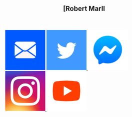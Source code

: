 <!DOCTYPE html>
<html lang='en'>
<head>
	<meta charset='UTF-8' />
	<meta name='viewport' content='width=device-width'>
	<title>Robert Marll</title>
	<link rel='shortcut icon' href='/favicon.ico' type='image/x-icon' />
	<link href="https://fonts.googleapis.com/css2?family=Roboto:wght@300&display=swap" rel="stylesheet">
	<link rel='stylesheet' type='text/css' media='screen' href='./css/index.css' />
	<script type='text/javascript'>
		function zoom(evt) {
			console.log(evt)
			window.location.href = 'https://zoom.us/j/96554409665?pwd=OGo4T1ZIdHpGMVFkdkZ2UXc0ZU05dz09';
		}
		function googlemeet(evt) {
			console.log(evt)
			window.location.href = 'http://meet.google.com/rxj-toeh-bpj';
		}
	</script>
	<script type='text/javascript'>
		<!--
		// Email obfuscator script 2.1 by Tim Williams, University of Arizona
		// Random encryption key feature by Andrew Moulden, Site Engineering Ltd
		// This code is freeware provided these four comment lines remain intact
		// A wizard to generate this code is at http://www.jottings.com/obfuscator/
		{ coded = 'zvjdzu@tGzTT.Yvt'
		coded2 = '+xWQN77Qxaat'
		key = 'fiSWcxvsBFrgy3mMk04RYHb9XazIpQthCleNJAj2VGDLnOuKwTd7o5U1ZqPE86'
		shift=coded.length
		link=''
		link2=''
		for (i=0; i<coded.length; i++) {
		  if (key.indexOf(coded.charAt(i))==-1) {
		    ltr = coded.charAt(i)
		    link += (ltr)
		  }
		  else {     
		    ltr = (key.indexOf(coded.charAt(i))-shift+key.length) % key.length
		    link += (key.charAt(ltr))
		  }
		}
		shift=coded2.length
		link2=''
		for (i=0; i<coded2.length; i++) {
		  if (key.indexOf(coded2.charAt(i))==-1) {
		    ltr = coded2.charAt(i)
		    link2 += (ltr)
		  }
		  else {     
		    ltr = (key.indexOf(coded2.charAt(i))-shift+key.length) % key.length		    
		    link2 += (key.charAt(ltr))
		  }
		}
		}
		function email(evt) {
			console.log(evt)
			window.location.href = 'mailto:'+link;
		}
		function skype(evt) {
			console.log(evt)
			window.location.href = 'skype:'+link+'?chat';
		}
		function sms(evt) {
			window.location.href = 'sms:'+link2;
		}
	</script>
</head>
<body>

<header>
	<h2 id='name'>[Robert Marll</h2>
</header>

<div id='contact'>
	<img id='email' class='icon' src='./img/mail.png' title='Email' alt='Mail icon' onclick='email()'>
	<a href='https://twitter.com/rmarll'>
		<img id='twitter' class='icon' src='./img/twit.png' title='Twitter' alt='Twitter icon'>
	</a>
	<a href='https://m.me/robertmarll1'>
		<img id='instagram' class='icon' src='./img/messenger.png' title='Facebook Messenger' alt='Facebook Messenger icon'>
	</a>
	<span class='nobreak'>
		<a href='https://instagram.com/rmarll'> 
			<img id='instagram' class='icon' src='./img/insta.png' title='Instagram' alt='Instagram icon'>
		</a>
		<a href='https://www.youtube.com/channel/UCBHHsUTameAy2no05mnOQiw/'>
			<img id='youtube' class='icon' src='./img/youtube.png' title='Youtube' alt='Youtube icon'>
		</a>
	</span>
</div>

</body>
</html>
